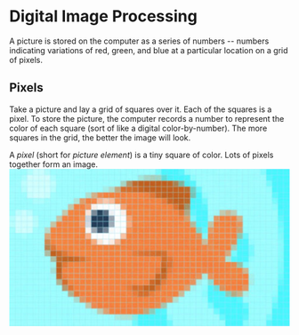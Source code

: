 # Digital Image Processing
A picture is stored on the computer as a series of numbers -- numbers indicating variations of red, green, and blue at a particular location on a grid of pixels. 

## Pixels
Take a picture and lay a grid of squares over it. Each of the squares is a pixel. To store the picture, the computer records a number to represent the color of each square (sort of like a digital color-by-number). The more squares in the grid, the better the image will look.

A *pixel* (short for *picture element*) is a tiny square of color. Lots of pixels together form an image.
![Pixels](https://raw.githubusercontent.com/martybillingsley/images/master/fishGrid.jpg) <br>

